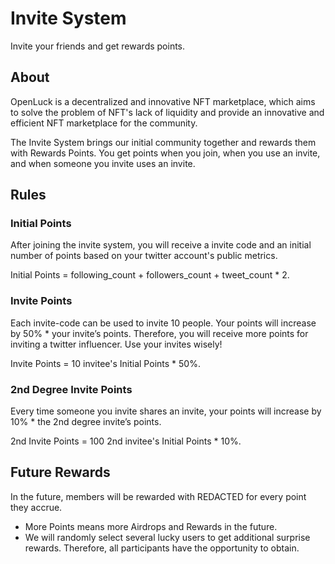 
# Invite System

Invite your friends and get rewards points.

## About

OpenLuck is a decentralized and innovative NFT marketplace, which aims to solve the problem of NFT's lack of liquidity and provide an innovative and efficient NFT marketplace for the community.

The Invite System brings our initial community together and rewards them with Rewards Points. You get points when you join, when you use an invite, and when someone you invite uses an invite.

## Rules

### Initial Points
After joining the invite system, you will receive a invite code  and an initial number of points based on your twitter account's public metrics. 

Initial Points = following_count + followers_count + tweet_count * 2.

### Invite Points
Each invite-code can be used to invite 10 people.
Your points will increase by 50% * your invite’s points. Therefore, you will receive more points for inviting a twitter influencer. Use your invites wisely!

Invite Points =  10 invitee's Initial Points * 50%.

### 2nd Degree Invite Points

Every time someone you invite shares an invite, your points will increase by 10% * the 2nd degree invite’s points.

2nd Invite Points =  100 2nd invitee's Initial Points * 10%.

## Future Rewards

In the future, members will be rewarded with REDACTED for every point they accrue. 

* More Points means more Airdrops and Rewards in the future.
* We will randomly select several lucky users to get additional surprise rewards. Therefore, all participants have the opportunity to obtain.





